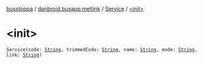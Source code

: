 [busstoppa](../../index.md) / [danbroid.busapp.metlink](../index.md) / [Service](index.md) / [&lt;init&gt;](./-init-.md)

# &lt;init&gt;

`Service(code: `[`String`](https://kotlinlang.org/api/latest/jvm/stdlib/kotlin/-string/index.html)`, trimmedCode: `[`String`](https://kotlinlang.org/api/latest/jvm/stdlib/kotlin/-string/index.html)`, name: `[`String`](https://kotlinlang.org/api/latest/jvm/stdlib/kotlin/-string/index.html)`, mode: `[`String`](https://kotlinlang.org/api/latest/jvm/stdlib/kotlin/-string/index.html)`, link: `[`String`](https://kotlinlang.org/api/latest/jvm/stdlib/kotlin/-string/index.html)`)`